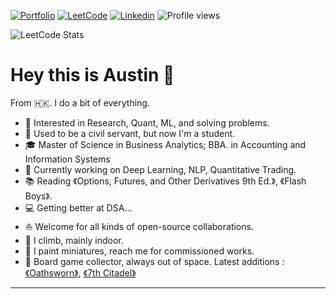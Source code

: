 
[![Portfolio](https://img.shields.io/badge/Portfolio-Visit-brightgreen?style=flat-square)](https://github.com/austinmyc/)
[![LeetCode](https://img.shields.io/badge/LeetCode-Profile-orange?style=flat-square&logo=leetcode)](https://leetcode.com/austinmyc/)
[![Linkedin](https://img.shields.io/badge/Linkedin-Profile-blue?style=flat-square&logo=linkedin)](https://www.linkedin.com/in/austinmyc/)
![Profile views](https://komarev.com/ghpvc/?username=austinmyc&color=lightgrey)

![LeetCode Stats](https://leetcard.jacoblin.cool/austinmyc?theme=nord&font=Work%20Sans&ext=contest)
# Hey this is Austin 👋

From 🇭🇰. I do a bit of everything.   

* 🧐   Interested in Research, Quant, ML, and solving problems.
* 💼   Used to be a civil servant, but now I'm a student.
* 🎓   Master of Science in Business Analytics; BBA. in Accounting and Information Systems
* 🌱   Currently working on Deep Learning, NLP, Quantitative Trading.
* 📚   Reading 《Options, Futures, and Other Derivatives 9th Ed.》, 《Flash Boys》.
* 💻   Getting better at DSA... 
* ⛵   Welcome for all kinds of open-source collaborations.
* 🧗   I climb, mainly indoor.
* 🎨   I paint miniatures, reach me for commissioned works.
* 🎲   Board game collector, always out of space. Latest additions :[《Oathsworn》](https://boardgamegeek.com/boardgame/251661/oathsworn-into-the-deepwood), [《7th Citadel》](https://boardgamegeek.com/boardgame/286063/the-7th-citadel)
<hr>
<!--
<p align="center">
  <img src="https://leetcode-badge-showcase.vercel.app/api?username=austinmyc&theme=light">
<p align="center">

-->

